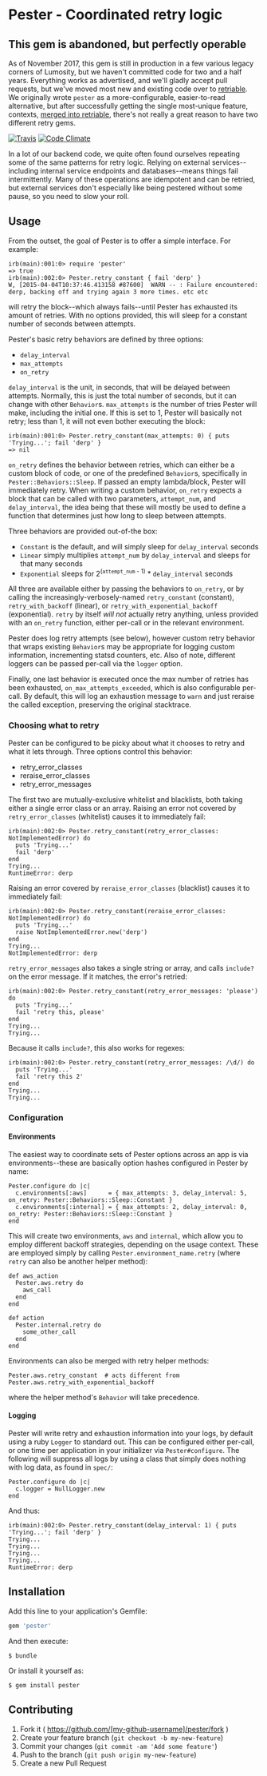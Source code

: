 # Pester - Coordinated retry logic

## This gem is abandoned, but perfectly operable

As of November 2017, this gem is still in production in a few various legacy corners of Lumosity, but we haven't committed code for two and a half years. Everything works as advertised, and we'll gladly accept pull requests, but we've moved most new and existing code over to [retriable](https://github.com/kamui/retriable/). We originally wrote `pester` as a more-configurable, easier-to-read alternative, but after successfully getting the single most-unique feature, contexts, [merged into retriable](https://github.com/kamui/retriable/pull/43), there's not really a great reason to have two different retry gems.

[![Travis](https://travis-ci.org/lumoslabs/pester.svg?branch=master)](https://travis-ci.org/lumoslabs/pester)
[![Code Climate](https://codeclimate.com/github/lumoslabs/pester/badges/gpa.svg)](https://codeclimate.com/github/lumoslabs/pester)

In a lot of our backend code, we quite often found ourselves repeating some of the same patterns for retry logic. Relying on external services--including internal service endpoints and databases--means things fail intermittently. Many of these operations are idempotent and can be retried, but external services don't especially like being pestered without some pause, so you need to slow your roll.

## Usage

From the outset, the goal of Pester is to offer a simple interface. For example:

    irb(main):001:0> require 'pester'
    => true
    irb(main):002:0> Pester.retry_constant { fail 'derp' }
    W, [2015-04-04T10:37:46.413158 #87600]  WARN -- : Failure encountered: derp, backing off and trying again 3 more times. etc etc

will retry the block--which always fails--until Pester has exhausted its amount of retries. With no options provided, this will sleep for a constant number of seconds between attempts.

Pester's basic retry behaviors are defined by three options:

* `delay_interval`
* `max_attempts`
* `on_retry`

`delay_interval` is the unit, in seconds, that will be delayed between attempts. Normally, this is just the total number of seconds, but it can change with other `Behavior`s. `max_attempts` is the number of tries Pester will make, including the initial one. If this is set to 1, Pester will basically not retry; less than 1, it will not even bother executing the block:

    irb(main):001:0> Pester.retry_constant(max_attempts: 0) { puts 'Trying...'; fail 'derp' }
    => nil

`on_retry` defines the behavior between retries, which can either be a custom block of code, or one of the predefined `Behavior`s, specifically in `Pester::Behaviors::Sleep`. If passed an empty lambda/block, Pester will immediately retry. When writing a custom behavior, `on_retry` expects a block that can be called with two parameters, `attempt_num`, and `delay_interval`, the idea being that these will mostly be used to define a function that determines just how long to sleep between attempts.

Three behaviors are provided out-of-the box:

* `Constant` is the default, and will simply sleep for `delay_interval` seconds
* `Linear` simply multiplies `attempt_num` by `delay_interval` and sleeps for that many seconds
* `Exponential` sleeps for 2<sup>(`attempt_num` - 1)</sup> * `delay_interval` seconds

All three are available either by passing the behaviors to `on_retry`, or by calling the increasingly-verbosely-named `retry_constant` (constant), `retry_with_backoff` (linear), or `retry_with_exponential_backoff` (exponential). `retry` by itself *will not* actually retry anything, unless provided with an `on_retry` function, either per-call or in the relevant environment.

Pester does log retry attempts (see below), however custom retry behavior that wraps existing `Behavior`s may be appropriate for logging custom information, incrementing statsd counters, etc. Also of note, different loggers can be passed per-call via the `logger` option.

Finally, one last behavior is executed once the max number of retries has been exhausted, `on_max_attempts_exceeded`, which is also configurable per-call. By default, this will log an exhaustion message to `warn` and just reraise the called exception, preserving the original stacktrace.

### Choosing what to retry

Pester can be configured to be picky about what it chooses to retry and what it lets through. Three options control this behavior:

* retry_error_classes
* reraise_error_classes
* retry_error_messages

The first two are mutually-exclusive whitelist and blacklists, both taking either a single error class or an array. Raising an error not covered by `retry_error_classes` (whitelist) causes it to immediately fail:

    irb(main):002:0> Pester.retry_constant(retry_error_classes: NotImplementedError) do
      puts 'Trying...'
      fail 'derp'
    end
    Trying...
    RuntimeError: derp

Raising an error covered by `reraise_error_classes` (blacklist) causes it to immediately fail:

    irb(main):002:0> Pester.retry_constant(reraise_error_classes: NotImplementedError) do
      puts 'Trying...'
      raise NotImplementedError.new('derp')
    end
    Trying...
    NotImplementedError: derp

`retry_error_messages` also takes a single string or array, and calls `include?` on the error message. If it matches, the error's retried:

    irb(main):002:0> Pester.retry_constant(retry_error_messages: 'please') do
      puts 'Trying...'
      fail 'retry this, please'
    end
    Trying...
    Trying...

Because it calls `include?`, this also works for regexes:

    irb(main):002:0> Pester.retry_constant(retry_error_messages: /\d/) do
      puts 'Trying...'
      fail 'retry this 2'
    end
    Trying...
    Trying...

### Configuration

#### Environments

The easiest way to coordinate sets of Pester options across an app is via environments--these are basically option hashes configured in Pester by name:

    Pester.configure do |c|
      c.environments[:aws]      = { max_attempts: 3, delay_interval: 5, on_retry: Pester::Behaviors::Sleep::Constant }
      c.environments[:internal] = { max_attempts: 2, delay_interval: 0, on_retry: Pester::Behaviors::Sleep::Constant }
    end

This will create two environments, `aws` and `internal`, which allow you to employ different backoff strategies, depending on the usage context. These are employed simply by calling `Pester.environment_name.retry` (where `retry` can also be another helper method):

    def aws_action
      Pester.aws.retry do
        aws_call
      end
    end

    def action
      Pester.internal.retry do
        some_other_call
      end
    end

Environments can also be merged with retry helper methods:

    Pester.aws.retry_constant  # acts different from
    Pester.aws.retry_with_exponential_backoff

where the helper method's `Behavior` will take precedence.

#### Logging

Pester will write retry and exhaustion information into your logs, by default using a ruby `Logger` to standard out. This can be configured either per-call, or one time per application in your initializer via `Pester#configure`. The following will suppress all logs by using a class that simply does nothing with log data, as found in `spec/`:

    Pester.configure do |c|
      c.logger = NullLogger.new
    end

And thus:

    irb(main):002:0> Pester.retry_constant(delay_interval: 1) { puts 'Trying...'; fail 'derp' }
    Trying...
    Trying...
    Trying...
    Trying...
    RuntimeError: derp

## Installation

Add this line to your application's Gemfile:

```ruby
gem 'pester'
```

And then execute:

    $ bundle

Or install it yourself as:

    $ gem install pester

## Contributing

1. Fork it ( https://github.com/[my-github-username]/pester/fork )
2. Create your feature branch (`git checkout -b my-new-feature`)
3. Commit your changes (`git commit -am 'Add some feature'`)
4. Push to the branch (`git push origin my-new-feature`)
5. Create a new Pull Request
